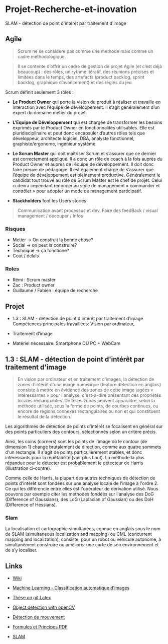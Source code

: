 # Projet-Recherche-et-inovation
SLAM - détection de point d'intérêt par traitement d'image


## Agile

>Scrum ne se considère pas comme une méthode mais comme un cadre méthodologique.
	
>Il se contente d’offrir un cadre de gestion de projet Agile (et c’est déjà beaucoup) : des rôles, un rythme itératif, des réunions précises et limitées dans le temps, des artefacts (product backlog, sprint backlog, graphique d’avancement) et des règles du jeu.


Scrum définit seulement 3 rôles :

- **Le Product Owner** qui porte la vision du produit à réaliser et travaille en interaction avec l’équipe de développement. Il s’agit généralement d’un expert du domaine métier du projet.

- **L’Equipe de Développement** qui est chargée de transformer les besoins exprimés par le Product Owner en fonctionnalités utilisables. Elle est pluridisciplinaire et peut donc encapsuler d’autres rôles tels que développeur, architecte logiciel, DBA, analyste fonctionnel, graphiste/ergonome, ingénieur système.

- **Le Scrum Master** qui doit maîtriser Scrum et s’assurer que ce dernier est correctement appliqué. Il a donc un rôle de coach à la fois auprès du Product Owner et auprès de l’équipe de développement. Il doit donc faire preuve de pédagogie. Il est également chargé de s’assurer que l’équipe de développement est pleinement productive. Généralement le candidat tout trouvé au rôle de Scrum Master est le chef de projet. Celui ci devra cependant renoncer au style de management « commander et contrôler » pour adopter un mode de management participatif.

- **Stackholders** font les Users stories

> Communication avant processus et dev. Faire des feedBack / visual management / découper / Infos


### Risques
- Metier -> On construit la bonne chose?
- Social -> on peut la construire?
- Technique -> ça fonctione?
- Cout / delais

### Roles

- Rémi : Scrum master
- Zac : Product owner
- Guillaume / Fabien : équipe de recherche

## Projet
- 1.3 : SLAM - détection de point d'intérêt par traitement d'image
Compétences principales travaillées: Vision par ordinateur, 

- Traitement d’image

- Matériel nécessaire: Smartphone OU PC + WebCam

## 1.3 : SLAM - détection de point d'intérêt par traitement d'image

>En vision par ordinateur et en traitement d'images, la détection de zones d'intérêt d'une image numérique (feature detection en anglais) consiste à mettre en évidence des zones de cette image jugées « intéressantes » pour l'analyse, c'est-à-dire présentant des propriétés locales remarquables. De telles zones peuvent apparaître, selon la méthode utilisée, sous la forme de points, de courbes continues, ou encore de régions connexes rectangulaires ou non et qui constituent le résultat de la détection.

Les algorithmes de détection de points d'intérêt se focalisent en général sur des points particuliers des contours, sélectionnés selon un critère précis.

Ainsi, les coins (corners) sont les points de l'image où le contour (de dimension 1) change brutalement de direction, comme aux quatre sommets d'un rectangle. Il s'agit de points particulièrement stables, et donc intéressants pour la répétabilité (voir plus haut). La méthode la plus répandue pour le détecter est probablement le détecteur de Harris (illustration ci-contre).

Comme celle de Harris, la plupart des autres techniques de détection de points d'intérêt sont fondées sur une analyse locale de l'image à l'ordre 2. Ce qui les différencie entre elles est l'opérateur de dérivation utilisé. Nous pouvons par exemple citer les méthodes fondées sur l'analyse des DoG (Difference of Gaussians), des LoG (Laplacian of Gaussian) ou des DoH (Difference of Hessians).

### Slam
La localisation et cartographie simultanées, connue en anglais sous le nom de SLAM (simultaneous localization and mapping) ou CML (concurrent mapping and localization), consiste, pour un robot ou véhicule autonome, à simultanément construire ou améliorer une carte de son environnement et de s’y localiser.

## Links

- [Wiki](https://fr.wikipedia.org/wiki/D%C3%A9tection_de_zones_d%27int%C3%A9r%C3%AAt#:~:text=En%20vision%20par%20ordinateur%20et,pr%C3%A9sentant%20des%20propri%C3%A9t%C3%A9s%20locales%20remarquables.)

- [Machine Learning - Classification automatique d'images](https://github.com/CEREMA/dtermed.ML_bati_non-bati)

- [Thèse on git Latex](https://github.com/blefaudeux/phd_thesis/tree/7f5ecfb382fb1d06e09aac2d3fbe48061a57039d/Chapter3)

- [Object detection with openCV](https://www.pyimagesearch.com/2017/09/11/object-detection-with-deep-learning-and-opencv/)

- [Détection de mouvement](https://www.labri.fr/projet/AIV/analyseinterpretation.php)

- [Formules et Principes PDF](http://devernay.free.fr/cours/vision/pdf/c4.pdf)

- [SLAM](https://fr.wikipedia.org/wiki/Cartographie_et_localisation_simultan%C3%A9es)
